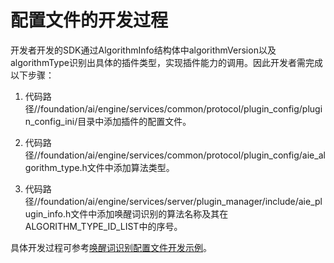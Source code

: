 # 配置文件的开发过程


开发者开发的SDK通过AlgorithmInfo结构体中algorithmVersion以及algorithmType识别出具体的插件类型，实现插件能力的调用。因此开发者需完成以下步骤：


1. 代码路径//foundation/ai/engine/services/common/protocol/plugin_config/plugin_config_ini/目录中添加插件的配置文件。

2. 代码路径//foundation/ai/engine/services/common/protocol/plugin_config/aie_algorithm_type.h文件中添加算法类型。

3. 代码路径//foundation/ai/engine/services/server/plugin_manager/include/aie_plugin_info.h文件中添加唤醒词识别的算法名称及其在ALGORITHM_TYPE_ID_LIST中的序号。


具体开发过程可参考[唤醒词识别配置文件开发示例](../subsystems/subsys-aiframework-demo-conf.md)。
